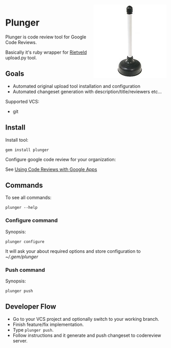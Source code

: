 <img src="https://github.com/railsware/plunger/raw/master/plunger.jpg" style="float:right" />

# Plunger

Plunger is code review tool for Google Code Reviews.

Basically it's ruby wrapper for [Rietveld](http://code.google.com/p/rietveld/) upload.py tool.

## Goals

* Automated original upload tool installation and configuration
* Automated changeset generation with description/title/reviewers etc...

Supported VCS:

* git

## Install

Install tool:

    gem install plunger

Configure google code review for your organization:

See [Using Code Reviews with Google Apps](http://code.google.com/p/rietveld/wiki/CodeReviewHelp#Using_Code_Reviews_with_Google_Apps)

## Commands

To see all commands:

    plunger --help

### Configure command

Synopsis:

    plunger configure

It will ask your about required options and store configuration to *~/.gem/plunger*

### Push command

Synopsis:

    plunger push

## Developer Flow

* Go to your VCS project and optionally switch to your working branch.
* Finish feature/fix implementation.
* Type ``plunger push``.
* Follow instructions and it generate and push changeset to codereview server.
